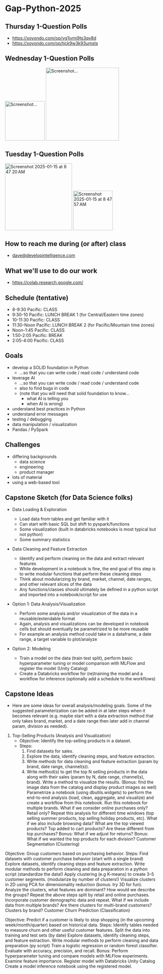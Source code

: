# Gap-Python-2025

## Thursday 1-Question Polls
* https://xoyondo.com/op/vg1jvmj9ts3qv8d
* https://xoyondo.com/op/tjck9w3k93umsts

## Wednesday 1-Question Polls
<img width="130" alt="Screenshot..." src="https://github.com/user-attachments/assets/548c1b6e-40cc-4e7f-9f04-b891d3721d5a" />
<img width="240" alt="Screenshot..." src="https://github.com/user-attachments/assets/3f71141f-dec0-4872-9bec-68b83955e0a1" />

## Tuesday 1-Question Polls
<img width="220" alt="Screenshot 2025-01-15 at 8 47 20 AM" src="https://github.com/user-attachments/assets/ee1b2acf-76f0-4438-8b04-e97777e0a43f" />
<img width="130" alt="Screenshot 2025-01-15 at 8 47 57 AM" src="https://github.com/user-attachments/assets/2b4dd525-9c20-43e7-91c0-2b91341019eb" />

## How to reach me during (or after) class
* dave@developintelligence.com

## What we'll use to do our work
* https://colab.research.google.com/
  
## Schedule (tentative)
* 8-9:30 Pacific: CLASS
* 9:30-10 Pacific: LUNCH BREAK 1 (for Central/Eastern time zones)
* 10-11:30 Pacific: CLASS
* 11:30-Noon Pacific: LUNCH BREAK 2 (for Pacific/Mountain time zones)
* Noon-1:45 Pacific: CLASS
* 1:50-2:05 Pacific: BREAK
* 2:05-4:00 Pacific: CLASS

## Goals
* develop a SOLID foundation in Python
   * ...so that you can write code / read code / understand code
* leverage AI
   * ...so that you can write code / read code / understand code
   * also to find bugs in code
   * (note that you will need that solid foundation to know...
      * what AI is telling you
      * when AI is wrong)
* understand best practices in Python
* understand error messages
* testing / debugging
* data manipulation / visualization
* Pandas / PySpark

## Challenges
* differing backgrounds
  * data science
  * engineering
  * product manager
* lots of material
* using a web-based tool

## Capstone Sketch (for Data Science folks)
* Data Loading & Exploration
  * Load data from tables and get familiar with it
  * Can start with basic SQL but shift to pyspark/functions
  * Some visualization (built in databricks notebooks is most typical but not python)
  * Some summary statistics

* Data Cleaning and Feature Extraction
  * Identify and perform cleaning on the data and extract relevant features
  * While development in a notebook is fine, the end goal of this step is to write modular functions that perform these cleaning steps
  * Think about modularizing by brand, market, channel, date ranges, and other relevant slices of the data
  * Any functions/classes should ultimately be defined in a python script and imported into a notebook/script for use
* Option 1: Data Analysis/Visualization
  * Perform some analysis and/or visualization of the data in a reusable/extendable format
  * Again, analysis and visualizations can be developed in notebook cells but should eventually be parametrized to be more reusable
  * For example an analysis method could take in a dataframe, a date range, a target variable to plot/analyze
* Option 2: Modeling
  * Train a model on the data (train test split), perform basic hyperparameter tuning or model comparison with MLFlow and register the model (Unity Catalog)
  * Create a Databricks workflow for (re)training the model and a workflow for inference (optionally add a schedule to the workflows)

## Capstone Ideas
* Here are some ideas for overall analysis/modeling goals. Some of the suggested parameterization can be added in at later steps when it becomes relevant (e.g. maybe start with a data extraction method that only takes brand, market, and a date range then later add in channel param, division as needed).

1. Top-Selling Products (Analysis and Visualization)
   * Objective: Identify the top-selling products in a dataset.
   * Steps:
     1. Find datasets for sales.
     2. Explore the data, identify cleaning steps, and feature extraction.
     3. Write methods for data cleaning and feature extraction (param by brand, date range, channel(s)).
     4. Write method(s) to get the top N selling products in the data along with their sales (param by N, date range, channel(s), brand).
Write a method to visualize the results. (Bonus: find the image data from the catalog and display product images as well)
Parametrize a notebook (using dbutils.widgets) to perform the end-to-end analysis (load, clean, aggregate, and visualize) and create a workflow from this notebook.
Run this notebook for multiple brands.
What if we consider online purchases only? Retail only?
Repeat this analysis for different time windows (top selling summer products, top selling holiday products, etc).
What if we also include browsing data? What are the top viewed products? Top added to cart products? Are these different from top purchases?
Bonus: What if we adjust for returns?
Bonus: What if we wanted the top products for each division?
Customer Segmentation (Clustering)

Objective: Group customers based on purchasing behavior.
Steps:
Find datasets with customer purchase behavior (start with a single brand)
Explore datasets, identify cleaning steps and feature extraction.
Write modular methods to perform cleaning and data preparation in a python script (standardize the data!)
Apply clustering (e.g K-means) to create 3–5 customer segments. (modularize by number of clusters!)
Visualize clusters in 2D using PCA for dimensionality reduction (bonus: try 3D for fun).
Analyze the clusters, what features are dominant? How would we describe the groups?
Repeat the above steps split by retail and online purchases.
Incorporate customer demographic data and repeat.
What if we include data from multiple brands? Are there clusters for multi-brand customers? Clusters by brand?
Customer Churn Prediction (Classification)

Objective: Predict if a customer is likely to stop shopping (in the upcoming week/month/quarter) based on historical data.
Steps:
Identify tables needed to measure churn and other useful customer features.
Split the data into training and test sets (by date)
Explore datasets, identify cleaning steps, and feature extraction.
Write modular methods to perform cleaning and data preparation (py script)
Train a logistic regression or random forest classifier.
Evaluate with accuracy, precision, and recall.
Bonus: Perform hyperparameter tuning and compare models with MLFlow experiments.
Examine feature importance.
Register model with Databricks Unity Catalog
Create a model inference notebook using the registered model.
 
  
